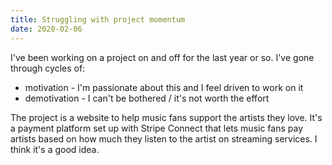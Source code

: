 ```yaml
---
title: Struggling with project momentum
date: 2020-02-06
---
```


I've been working on a project on and off for the last year or so. I've gone through cycles of:
- motivation - I'm passionate about this and I feel driven to work on it
- demotivation - I can't be bothered / it's not worth the effort

The project is a website to help music fans support the artists they love. It's a payment platform set up with Stripe Connect that lets music fans pay artists based on how much they listen to the artist on streaming services. I think it's a good idea.
